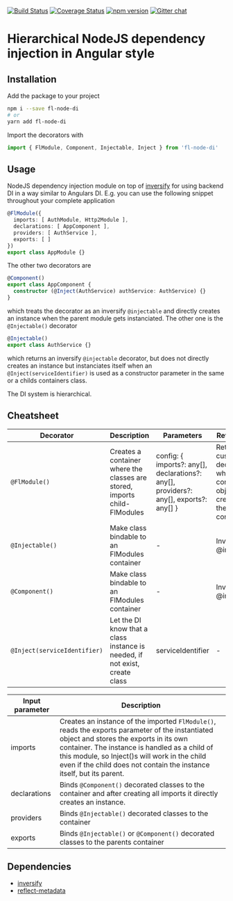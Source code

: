 [![Build Status](https://travis-ci.org/ngfelixl/fl-node-di.svg?branch=master)](https://travis-ci.org/ngfelixl/fl-node-di)
[![Coverage Status](https://coveralls.io/repos/github/ngfelixl/fl-node-di/badge.svg?branch=master)](https://coveralls.io/github/ngfelixl/fl-node-di?branch=master)
[![npm version](https://badge.fury.io/js/fl-node-di.svg)](https://badge.fury.io/js/fl-node-di)
[![Gitter chat](https://badges.gitter.im/gitterHQ/gitter.png)](https://gitter.im/fl-node-di/)

# Hierarchical NodeJS dependency injection in Angular style

## Installation

Add the package to your project

```bash
npm i --save fl-node-di
# or
yarn add fl-node-di
```

Import the decorators with

```typescript
import { FlModule, Component, Injectable, Inject } from 'fl-node-di'
```

## Usage

NodeJS dependency injection module on top of [inversify](http://inversify.io/) for using
backend DI in a way similar to Angulars DI. E.g. you can use the following snippet throughout
your complete application

```typescript
@FlModule({
  imports: [ AuthModule, Http2Module ],
  declarations: [ AppComponent ],
  providers: [ AuthService ],
  exports: [ ]
})
export class AppModule {}
```

The other two decorators are 

```typescript
@Component()
export class AppComponent {
  constructor (@Inject(AuthService) authService: AuthService) {}
}
```

which treats the decorator as an inversify `@injectable` and directly creates an instance when the
parent module gets instanciated. The other one is the `@Injectable()` decorator

```typescript
@Injectable()
export class AuthService {}
```

which returns an inversify `@injectable` decorator, but does not directly creates an instance but
instanciates itself when an `@Inject(serviceIdentifier)` is used as a constructor parameter in the
same or a childs containers class.

The DI system is hierarchical.

## Cheatsheet

| Decorator                    | Description         | Parameters        | Return value         |
| ---------------------------- | ------------------- | ----------------- | -------------------- |
| `@FlModule()`                | Creates a container where the classes are stored, imports child-FlModules | config: { imports?: any[], declarations?: any[], providers?: any[], exports?: any[] } | Returns a custom decorator where a container object is created in the constructor |
| `@Injectable()`              | Make class bindable to an FlModules container | -         | Inversify @injectable()   |
| `@Component()`               | Make class bindable to an FlModules container | -         | Inversify @injectable()   | 
| `@Inject(serviceIdentifier)` | Let the DI know that a class instance is needed, if not exist, create class | serviceIdentifier    | -       |

| Input parameter              | Description                      |
| ---------------------------- | -------------------------------- |
| imports                      | Creates an instance of the imported `FlModule()`, reads the exports parameter of the instantiated object and stores the exports in its own container. The instance is handled as a child of this module, so Inject()s will work in the child even if the child does not contain the instance itself, but its parent. |
| declarations                 | Binds `@Component()` decorated classes to the container and after creating all imports it directly creates an instance. |
| providers                    | Binds `@Injectable()` decorated classes to the container |
| exports                      | Binds `@Injectable()` or `@Component()` decorated classes to the parents container |

## Dependencies

- [inversify](http://inversify.io/)
- [reflect-metadata](https://github.com/rbuckton/reflect-metadata)